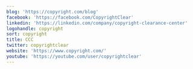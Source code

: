 ```yaml
---
blog: 'https://copyright.com/blog'
facebook: 'https://facebook.com/CopyrightClear'
linkedin: 'https://linkedin.com/company/copyright-clearance-center'
logohandle: copyright
sort: copyright
title: CCC
twitter: copyrightclear
website: 'https://www.copyright.com/'
youtube: 'https://youtube.com/user/copyrightclear'
---
```

